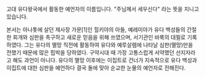고대 유다왕국에서 활동한 예언자의 이름입니다. "주님께서 세우신다" 라는 뜻을 지니고 있습니다.


본서는 아나톳에 살던 제사장 가문[1]인 힐키야의 아들, 예레미야가 유다 백성들의 간절한 회개와 심판을 촉구하고 새로운 믿음을 위해 쓰였으며, 서기관인 바룩의 대필로 기록하였다. 그는 유다의 멸망 직전에 활동하여 유다와 예루살렘에 나타날 심판(멸망)만을 전했기 때문에 많은 핍박을 당하였다. 구약시대 때 가장 고통스럽게 서약했던 선지자라고 해도 과언이 아니다. 유다의 멸망 이후에는 이집트로 건너가 지속적으로 유다 백성과 이집트에 대한 심판을 예언하다 결국 돌에 맞아 순교한 눈물의 예언자로 전해진다.